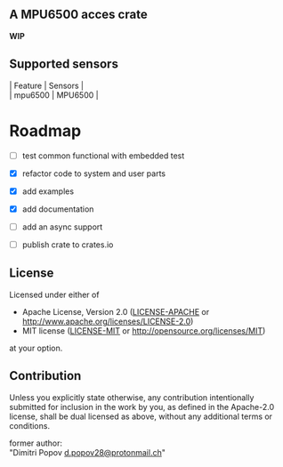 ## A MPU6500 acces crate
**WIP** 

## Supported sensors

| Feature       | Sensors           |  
| mpu6500       | MPU6500 |  


# Roadmap
- [ ] test common functional with embedded test   
- [x]  refactor code to system and user parts  
- [x] add examples  
- [x] add documentation  
- [ ] add an async support  
- [ ] publish crate to crates.io  


## License

Licensed under either of

- Apache License, Version 2.0 ([LICENSE-APACHE](LICENSE-APACHE) or http://www.apache.org/licenses/LICENSE-2.0)
- MIT license ([LICENSE-MIT](LICENSE-MIT) or http://opensource.org/licenses/MIT)

at your option.

## Contribution

Unless you explicitly state otherwise, any contribution intentionally submitted
for inclusion in the work by you, as defined in the Apache-2.0 license, shall be
dual licensed as above, without any additional terms or conditions.

 
former author:  
"Dimitri Popov <d.popov28@protonmail.ch>"
